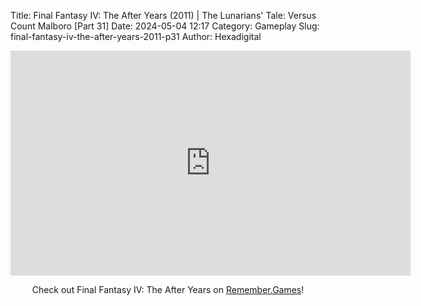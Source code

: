 Title: Final Fantasy IV: The After Years (2011) | The Lunarians' Tale: Versus Count Malboro [Part 31]
Date: 2024-05-04 12:17
Category: Gameplay
Slug: final-fantasy-iv-the-after-years-2011-p31
Author: Hexadigital

<center><iframe src="https://www.youtube.com/embed/egqynU3wq2s?feature=oembed" allow="accelerometer; autoplay; encrypted-media; gyroscope; picture-in-picture" width="640" height="360" frameborder="0"></iframe>

Check out Final Fantasy IV: The After Years on [Remember.Games](https://remember.games/game/7757/final-fantasy-iv-the-complete-collection/)!</center>
